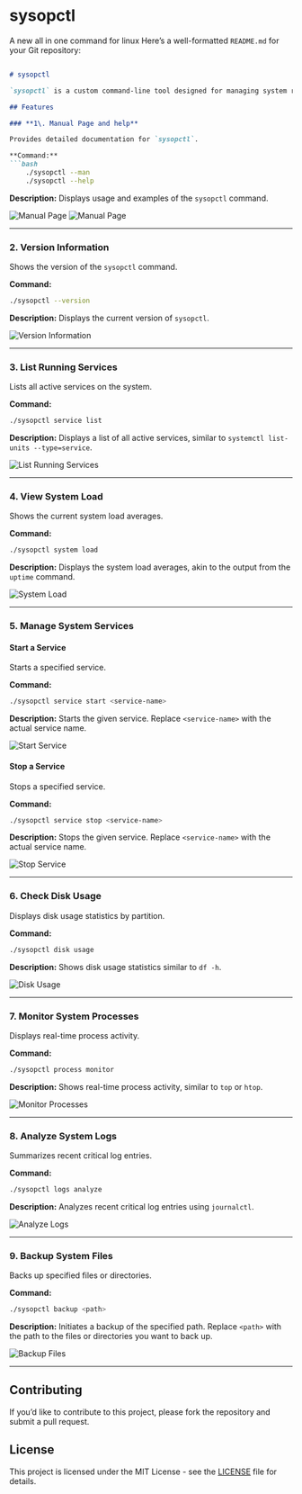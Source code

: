 # sysopctl
 A new all in one command for linux
Here’s a well-formatted `README.md` for your Git repository:

````markdown

# sysopctl

`sysopctl` is a custom command-line tool designed for managing system resources and tasks on Linux systems. This tool provides various functionalities such as managing services, monitoring system processes, and backing up files.

## Features

### **1\. Manual Page and help**

Provides detailed documentation for `sysopctl`.

**Command:**
```bash
    ./sysopctl --man
    ./sysopctl --help

````

**Description:** Displays usage and examples of the `sysopctl` command.

![Manual Page](Screenshots/1.png)
![Manual Page](Screenshots/2.png)

* * *

### **2\. Version Information**

Shows the version of the `sysopctl` command.

**Command:**

```bash
./sysopctl --version
```

**Description:** Displays the current version of `sysopctl`.

![Version Information](Screenshots/3.png)

* * *

### **3\. List Running Services**

Lists all active services on the system.

**Command:**

```bash
./sysopctl service list
```

**Description:** Displays a list of all active services, similar to `systemctl list-units --type=service`.

![List Running Services](Screenshots/4.png)

* * *

### **4\. View System Load**

Shows the current system load averages.

**Command:**

```bash
./sysopctl system load
```

**Description:** Displays the system load averages, akin to the output from the `uptime` command.

![System Load](Screenshots/5.png)

* * *

### **5\. Manage System Services**

#### **Start a Service**

Starts a specified service.

**Command:**

```bash
./sysopctl service start <service-name>
```

**Description:** Starts the given service. Replace `<service-name>` with the actual service name.

![Start Service](Screenshots/6.png)

#### **Stop a Service**

Stops a specified service.

**Command:**

```bash
./sysopctl service stop <service-name>
```

**Description:** Stops the given service. Replace `<service-name>` with the actual service name.

![Stop Service](Screenshots/6.png)

* * *

### **6\. Check Disk Usage**

Displays disk usage statistics by partition.

**Command:**

```bash
./sysopctl disk usage
```

**Description:** Shows disk usage statistics similar to `df -h`.

![Disk Usage](Screenshots/7.png)

* * *

### **7\. Monitor System Processes**

Displays real-time process activity.

**Command:**

```bash
./sysopctl process monitor
```

**Description:** Shows real-time process activity, similar to `top` or `htop`.

![Monitor Processes](Screenshots/8.png)

* * *

### **8\. Analyze System Logs**

Summarizes recent critical log entries.

**Command:**

```bash
./sysopctl logs analyze
```

**Description:** Analyzes recent critical log entries using `journalctl`.

![Analyze Logs](Screenshots/9.png)

* * *

### **9\. Backup System Files**

Backs up specified files or directories.

**Command:**

```bash
./sysopctl backup <path>
```

**Description:** Initiates a backup of the specified path. Replace `<path>` with the path to the files or directories you want to back up.

![Backup Files](Screenshots/10.png)

* * *

Contributing
------------

If you’d like to contribute to this project, please fork the repository and submit a pull request.

License
-------

This project is licensed under the MIT License - see the [LICENSE](LICENSE) file for details.

```
